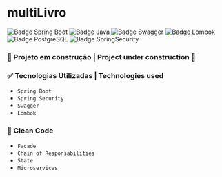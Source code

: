 # multiLivro

![Badge Spring Boot](https://img.shields.io/badge/Spring%20Boot-v2.7.4-green) ![Badge Java](https://img.shields.io/badge/Java-v1.8-green) ![Badge Swagger](https://img.shields.io/badge/Swagger-v2.9.2-green) ![Badge Lombok](https://img.shields.io/badge/Lombok----green) ![Badge PostgreSQL](https://img.shields.io/badge/PostgreSQL----green) ![Badge SpringSecurity](https://img.shields.io/badge/Spring%20Security-v5.5.1-green)


### :construction: Projeto em construção | Project under construction :construction:

### :white_check_mark: Tecnologias Utilizadas | Technologies used
- `Spring Boot`
- `Spring Security`
- `Swagger`
- `Lombok`

### :page_with_curl: Clean Code
- `Facade`
- `Chain of Responsabilities`
- `State`
- `Microservices`
